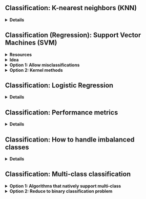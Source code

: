 ## Classification: K-nearest neighbors (KNN)

<details>
<summary><b>Details</b></summary>

- Calculate distances between new input all the training data points
- Sort the distances and determine the $𝑘$ nearest neighbors
- Analyze the category of those neighbors and assign the category for the new data point based on majority vote

</details>


## Classification (Regression): Support Vector Machines (SVM)

<details>
<summary><b>Resources</b></summary>

- "The Elements of Statistical Learning" (Hastie, Tibshirani, Friedman), chapter 12
- ["A Practical Guide to Support Vector Classification"](https://www.csie.ntu.edu.tw/~cjlin/papers/guide/guide.pdf)
- Linear kernel: [sklearn.svm.LinearSVC](https://scikit-learn.org/stable/modules/generated/sklearn.svm.LinearSVC.html)
- More general implemention: [sklearn.svm.SVC](https://scikit-learn.org/stable/modules/generated/sklearn.svm.SVC.html#sklearn.svm.SVC)
</details>

<details>
<summary><b>Idea</b></summary>

Solving a classification problem whose data is not linearly separable. 2 approaches:

1. Allow misclassifications
2. Find a non-linear boundary by constructing a linear boundary in a higher-dimensional transformed feature space

SVM can be adapted also for regression problems (as well as multiclass classification problems)
</details>

<details>
<summary><b>Option 1: Allow misclassifications</b></summary>

Set a "margin" that should ideally be achieved in the separation of the 2 classes. 
Penalize every training point that's within this margin (both on the correct side or on the wrong side of the separating line). 
This leads to a new constraint for the optimization objective.
The sensitivity (i.e. the size of this margin) can be specified. 
An infinite sensitivity corresponds to the linearly separable case, where a low sensitivity also takes into consideration data further away from the decision boundary. 
In this way, SVM can also make a better bias-variance tradeoff.
</details>

<details>
<summary><b>Option 2: Kernel methods</b></summary>

The idea is to lift the feature space up to a higher dimensional space by applying transformation functions. 
If $`\left\{ (x_i, y_i) \right\}_{i=1}^N`$ are the training data points and we have a transformation function $h$, 
then one can try to find a linear decision boundary for the higher-dimensional data $`\left\{ (h(x_i), y_i) \right\}_{i=1}^N`$.

To solve this for more complex transformations (to possibly infinite dimensionsal spaces), SVM relies on the kernel trick: 
Due to the mathematical formulation of the problem, one finds that we don't have to perform the actual feature transformations themselves (nor even specify the transformation function $h$), 
but rather the optimization problem to solve requires only knowledge of the kernel function $K(x, x') = \langle h(x), h(x') \rangle$ that computes the inner products in the transformed space.

Three popular choices for $K$ in the SVM literature are:

- $d \text{th}$-Degree polynomial:  $K(x, x') = (1+ \langle x, x' \rangle)^d$
- Radial basis:  $K(x, x') = exp(−\gamma ||x−x'||^2)$
- Neural network:  $K(x, x') = tanh( \kappa_1 \langle x, x' \rangle + \kappa_2)$
</details>


## Classification: Logistic Regression

<details>
<summary><b>Details</b></summary>

Training observations $`\left\{ (x(i),y(i)) \right\}_{i=1}^N`$, each of which having $m$ features $x^i = \left( x_1^i,..., x_m^i \right) \in \mathbb{R}^m$.
We fit a linear regression model:

$$z_i = \theta_0 + \theta_1 x_1^i +...+ \theta_𝑚 x_m^i$$
 
Our prediction will be (sigmoid function):

$$h_{\theta} \left( x^i \right) = \frac{1}{1 + e^{−z^i}}$$

The cost function to use is the log-loss / binary cross-entropy:

$$J(\theta) = −\frac{1}{N} \sum_{i=1}^N{ \left[ y_i log( h_{\theta} (x^i)) + (1−y_i) log(1 − h_{\theta}(x^i) ) \right] }$$
 
We cannot use mean squared error as a loss function, as it's non-convex in this case and has many local minima.
</details>


## Classification: Performance metrics

<details>
<summary><b>Details</b></summary>

**Confusion matrix:**

| \                   | Actual positives | Actual negatives |
|---------------------|------------------|------------------|
| Predicted positives | TP               | FP               |
| Predicted negatives | FN               | FN               |

- **Accuracy** = $\frac{𝑇𝑃+𝑇𝑁}{𝑇𝑃+𝐹𝑃+𝐹𝑁+𝑇𝑁}$

  Good measure when target variable classes are balanced

- **Precision** = $\frac{𝑇𝑃}{𝑇𝑃+𝐹𝑃} = \frac{TP}{ \text{predicted positives} }$

  Minimizes False Positives

- **Recall/Sensitivity** = $TPR = \frac{𝑇𝑃}{𝑇𝑃+𝐹𝑁} = \frac{𝑇𝑃}{ \text{actual positives}}$

  Minimizes False Negatives

- **Specificity** = $\frac{𝑇𝑁}{𝑇𝑁+𝐹𝑃} = \frac{𝑇𝑁}{\text{actual negatives}}$

  Minimizes False Positives (opposite of Recall: switch classes)

- **F1-score** = 2×Precision × RecallPrecision + Recall

**ROC:** Receiver operating characteristic curve
- True positive rate:  $TPR = \frac{𝑇𝑃}{𝑇𝑃+𝐹𝑁}$
- False positive rate:  $FPR = \frac{𝐹𝑃}{𝐹𝑃+𝑇𝑁}$
- ROC curve plots $FPR$ (x-axis) versus $TPR$ (y-axis) at different classification thresholds

**AUC:** Area under the curve
- measures area under the ROC curve, the higher the better (between 0 and 1)
- represents the probability that a random positive example is positioned to the "right" of a random negative example
- it's scale invariant and classification-threshold invariant

**Log-loss / binary cross-entropy:** see [sklearn.metrics.log_loss](https://scikit-learn.org/stable/modules/generated/sklearn.metrics.log_loss.html)

If we estimate probabilities $𝑝(𝑥_𝑖)$ for examples $(𝑥_𝑖, 𝑦_𝑖)$

$$−\frac{1}{N} \sum_{𝑖=1}^𝑁{ \left[ 𝑦_𝑖 𝑙𝑜𝑔(𝑝(𝑥_𝑖))+(1−𝑦_𝑖) 𝑙𝑜𝑔 (1−𝑝(𝑥_𝑖)) \right] }$$
</details>


## Classification: How to handle imbalanced classes

<details>
<summary><b>Details</b></summary>

**Danger of imbalanced classes:**

If accuracy is the performance metric, the model might end up predicting always the same class


**Strategies to address imbalanced classes:**

- Up-sample minority class
- Down-sample majority class
- Change performance metric (i.e. AUC or precision instead of accuracy)
- Penalize algorithms: Penalize miistakes on the minority class by an amount to how under-represented it is
- Tree-based algorithms: Hierarchical structure allows them to learn signals from both classes
- Data augmentation: Up-sample minority class by creating synthetic samples that slightly perturb feature values ([SMOTE](https://arxiv.org/pdf/1106.1813))
</details>


## Classification: Multi-class classification

<details>
<summary><b>Option 1: Algorithms that natively support multi-class</b></summary>

- K-nearest neighbors
- Tree-based
- Neural networks (with multiple neurons in the output layer)
- Naive Bayes
</details>

<details>
<summary><b>Option 2: Reduce to binary classification problem</b></summary>

- **One-vs-rest:** Train one classifier per class, with the samples of that class as positive samples and all others as negatives. 
Final class is the class of the classifier reports the highest confidence score.
  - Requires base classifiers to produce real-valued confidence score, rather than just class label
  - Problem 1: Even if original class distribution is balanced, each learner will see unbalanced distributions with more negatives
  - Problem 2: Scale of confidence values may differ between the binary classifiers
- **One-vs-one:** If there are $k$ classes, train  $𝑘(𝑘−1)/2$ binary classifiers, one for each pair of classes, trained only to distinguish these two classes. 
To make the final prediction, the class that got the most votes is chosen.
  - Problem: Ambiguities in case of same number of votes for different classes
</details>
